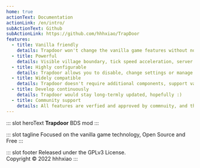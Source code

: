 ```yaml
---
home: true
actionText: Documentation 
actionLink: /en/intro/
subActionText: Github
subActionLink: https://github.com/hhhxiao/TrapDoor
features:
  - title: Vanilla friendly 
    details: Trapdoor won't change the vanilla game features without notice, safe for every server to use  
  - title: Powerful
    details: Visible village boundary, tick speed acceleration, server performance analysis
  - title: Highly configurable 
    details: Trapdoor allows you to disable, change settings or manage the user privilege for all commands and functions
  - title: Widely compatible
    details: Trapdoor doesn't require additional components, support various plugin loaders (such as liteloader)
  - title: Develop continuously
    details: Trapdoor would stay long-termly updated, hopefully :)
  - title: Community support
    details: All features are verfied and approved by commnuity, and they are still being optimized
---
```


::: slot heroText
<b class="gradient">Trapdoor</b> BDS mod
:::

::: slot tagline
Focused on the vanilla game technology, Open Source and Free 
:::

::: slot footer
Released under the GPLv3 License.<br>
Copyright © 2022 hhhxiao
:::